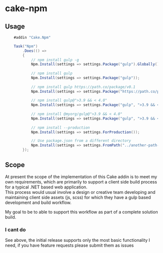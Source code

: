 # cake-npm

## Usage

```c#
    #addin "Cake.Npm"

    Task("Npm")
        .Does(() => 
        {
            // npm install gulp -g
            Npm.Install(settings => settings.Package("gulp").Globally());
        
            // npm install gulp
            Npm.Install(settings => settings.Package("gulp"));
            
            // npm install gulp https://path.co/package/v0.1
            Npm.Install(settings => settings.Package("https://path.co/package/v0.1"));
            
            // npm install gulp@">3.9 && < 4.0"
            Npm.Install(settings => settings.Package("gulp", ">3.9 && <4.0"));
            
            // npm install @myorg/gulp@">3.9 && < 4.0"
            Npm.Install(settings => settings.Package("gulp", ">3.9 && <4.0", "myorg"));
            
            // npm install --production
            Npm.Install(settings => settings.ForProduction());

            // Use package.json from a different directory
            Npm.Install(settings => settings.FromPath("../another-path-to/package.json"));
        });
```

## Scope
At present the scope of the implementation of this Cake addin is to meet my own requirements, which are primarily to support a client side build process for a typical .NET based web application.  
This process would usual involve a design or creative team developing and maintaining client side assets (js, scss) for which they have a gulp based development and build workflow.

My goal to be to able to support this workflow as part of a complete solution build.

### I cant do <insert-function-here>
See above, the initial release supports only the most basic functionality I need, if you have feature requests please submit them as issues
